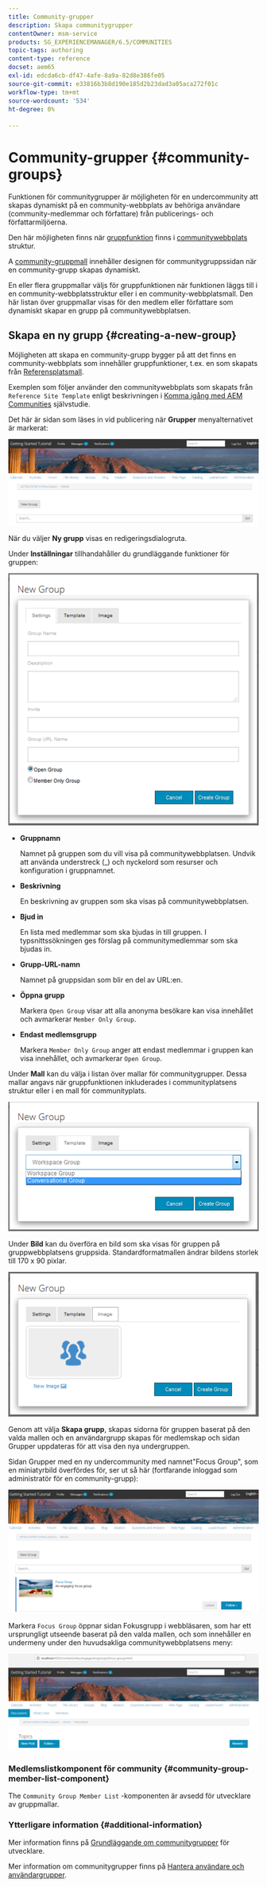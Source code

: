 ```yaml
---
title: Community-grupper
description: Skapa communitygrupper
contentOwner: msm-service
products: SG_EXPERIENCEMANAGER/6.5/COMMUNITIES
topic-tags: authoring
content-type: reference
docset: aem65
exl-id: edcda6cb-df47-4afe-8a9a-82d8e386fe05
source-git-commit: e33816b3b8d190e185d2b23dad3a05aca272f01c
workflow-type: tm+mt
source-wordcount: '534'
ht-degree: 0%

---
```


# Community-grupper {#community-groups}

Funktionen för communitygrupper är möjligheten för en undercommunity att skapas dynamiskt på en community-webbplats av behöriga användare (community-medlemmar och författare) från publicerings- och författarmiljöerna.

Den här möjligheten finns när [gruppfunktion](/help/communities/functions.md#groups-function) finns i [communitywebbplats](/help/communities/sites-console.md) struktur.

A [community-gruppmall](/help/communities/tools-groups.md) innehåller designen för communitygruppssidan när en community-grupp skapas dynamiskt.

En eller flera gruppmallar väljs för gruppfunktionen när funktionen läggs till i en community-webbplatsstruktur eller i en community-webbplatsmall. Den här listan över gruppmallar visas för den medlem eller författare som dynamiskt skapar en grupp på communitywebbplatsen.

## Skapa en ny grupp {#creating-a-new-group}

Möjligheten att skapa en community-grupp bygger på att det finns en community-webbplats som innehåller gruppfunktioner, t.ex. en som skapats från [Referensplatsmall](/help/communities/sites.md).

Exemplen som följer använder den communitywebbplats som skapats från `Reference Site Template` enligt beskrivningen i [Komma igång med AEM Communities](/help/communities/getting-started.md) självstudie.

Det här är sidan som läses in vid publicering när **Grupper** menyalternativet är markerat:

![new-group](assets/new-group.png)

När du väljer **Ny grupp** visas en redigeringsdialogruta.

Under **Inställningar** tillhandahåller du grundläggande funktioner för gruppen:

![group-settings](assets/group-settings.png)

* **Gruppnamn**

  Namnet på gruppen som du vill visa på communitywebbplatsen. Undvik att använda understreck (_) och nyckelord som resurser och konfiguration i gruppnamnet.

* **Beskrivning**

  En beskrivning av gruppen som ska visas på communitywebbplatsen.

* **Bjud in**

  En lista med medlemmar som ska bjudas in till gruppen. I typsnittssökningen ges förslag på communitymedlemmar som ska bjudas in.

* **Grupp-URL-namn**

  Namnet på gruppsidan som blir en del av URL:en.

* **Öppna grupp**

  Markera `Open Group` visar att alla anonyma besökare kan visa innehållet och avmarkerar `Member Only Group`.

* **Endast medlemsgrupp**

  Markera `Member Only Group` anger att endast medlemmar i gruppen kan visa innehållet, och avmarkerar `Open Group`.

Under **Mall** kan du välja i listan över mallar för communitygrupper. Dessa mallar angavs när gruppfunktionen inkluderades i communityplatsens struktur eller i en mall för communityplats.

![group-template](assets/group-template.png)

Under **Bild** kan du överföra en bild som ska visas för gruppen på gruppwebbplatsens gruppsida. Standardformatmallen ändrar bildens storlek till 170 x 90 pixlar.

![group-image](assets/group-image.png)

Genom att välja **Skapa grupp**, skapas sidorna för gruppen baserat på den valda mallen och en användargrupp skapas för medlemskap och sidan Grupper uppdateras för att visa den nya undergruppen.

Sidan Grupper med en ny undercommunity med namnet&quot;Focus Group&quot;, som en miniatyrbild överfördes för, ser ut så här (fortfarande inloggad som administratör för en community-grupp):

![gruppsida](assets/group-page.png)

Markera `Focus Group` öppnar sidan Fokusgrupp i webbläsaren, som har ett ursprungligt utseende baserat på den valda mallen, och som innehåller en undermeny under den huvudsakliga communitywebbplatsens meny:

![open-group-page](assets/open-group-page.png)

### Medlemslistkomponent för community {#community-group-member-list-component}

The `Community Group Member List` -komponenten är avsedd för utvecklare av gruppmallar.

### Ytterligare information {#additional-information}

Mer information finns på [Grundläggande om communitygrupper](/help/communities/essentials-groups.md) för utvecklare.

Mer information om communitygrupper finns på [Hantera användare och användargrupper](/help/communities/users.md).
